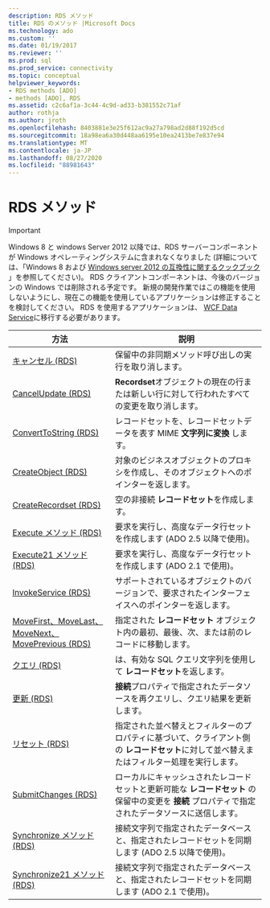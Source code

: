 ```yaml
---
description: RDS メソッド
title: RDS のメソッド |Microsoft Docs
ms.technology: ado
ms.custom: ''
ms.date: 01/19/2017
ms.reviewer: ''
ms.prod: sql
ms.prod_service: connectivity
ms.topic: conceptual
helpviewer_keywords:
- RDS methods [ADO]
- methods [ADO], RDS
ms.assetid: c2c6af1a-3c44-4c9d-ad33-b381552c71af
author: rothja
ms.author: jroth
ms.openlocfilehash: 8403881e3e25f612ac9a27a798ad2d88f192d5cd
ms.sourcegitcommit: 18a98ea6a30d448aa6195e10ea2413be7e837e94
ms.translationtype: MT
ms.contentlocale: ja-JP
ms.lasthandoff: 08/27/2020
ms.locfileid: "88981643"
---
```

# <a name="rds-methods"></a>RDS メソッド
> [!IMPORTANT]
>  Windows 8 と windows Server 2012 以降では、RDS サーバーコンポーネントが Windows オペレーティングシステムに含まれなくなりました (詳細については、「Windows 8 および [Windows server 2012 の互換性に関するクックブック](https://www.microsoft.com/download/details.aspx?id=27416) 」を参照してください)。 RDS クライアントコンポーネントは、今後のバージョンの Windows では削除される予定です。 新規の開発作業ではこの機能を使用しないようにし、現在この機能を使用しているアプリケーションは修正することを検討してください。 RDS を使用するアプリケーションは、 [WCF Data Service](https://go.microsoft.com/fwlink/?LinkId=199565)に移行する必要があります。  
  
|方法|説明|  
|-|-|  
|[キャンセル (RDS)](./cancel-method-rds.md)|保留中の非同期メソッド呼び出しの実行を取り消します。|  
|[CancelUpdate (RDS)](./cancelupdate-method-rds.md)|**Recordset**オブジェクトの現在の行または新しい行に対して行われたすべての変更を取り消します。|  
|[ConvertToString (RDS)](./converttostring-method-rds.md)|レコードセットを、レコードセットデータを表す MIME **文字列に変換** します。|  
|[CreateObject (RDS)](./createobject-method-rds.md)|対象のビジネスオブジェクトのプロキシを作成し、そのオブジェクトへのポインターを返します。|  
|[CreateRecordset (RDS)](./createrecordset-method-rds.md)|空の非接続 **レコードセット**を作成します。|  
|[Execute メソッド (RDS)](./execute-method-rds.md)|要求を実行し、高度なデータ行セットを作成します (ADO 2.5 以降で使用)。|  
|[Execute21 メソッド (RDS)](./execute21-method-rds.md)|要求を実行し、高度なデータ行セットを作成します (ADO 2.1 で使用)。|  
|[InvokeService (RDS)](./invokeservice-rds.md)|サポートされているオブジェクトのバージョンで、要求されたインターフェイスへのポインターを返します。|  
|[MoveFirst、MoveLast、MoveNext、MovePrevious (RDS)](./movefirst-movelast-movenext-and-moveprevious-methods-rds.md)|指定された **レコードセット** オブジェクト内の最初、最後、次、または前のレコードに移動します。|  
|[クエリ (RDS)](./query-method-rds.md)|は、有効な SQL クエリ文字列を使用して **レコードセット**を返します。|  
|[更新 (RDS)](./refresh-method-rds.md)|**接続**プロパティで指定されたデータソースを再クエリし、クエリ結果を更新します。|  
|[リセット (RDS)](./reset-method-rds.md)|指定された並べ替えとフィルターのプロパティに基づいて、クライアント側の **レコードセット**に対して並べ替えまたはフィルター処理を実行します。|  
|[SubmitChanges (RDS)](./submitchanges-method-rds.md)|ローカルにキャッシュされたレコードセットと更新可能な **レコードセット** の保留中の変更を **接続** プロパティで指定されたデータソースに送信します。|  
|[Synchronize メソッド (RDS)](./synchronize-method-rds.md)|接続文字列で指定されたデータベースと、指定されたレコードセットを同期します (ADO 2.5 以降で使用)。|  
|[Synchronize21 メソッド (RDS)](./synchronize21-method-rds.md)|接続文字列で指定されたデータベースと、指定されたレコードセットを同期します (ADO 2.1 で使用)。|